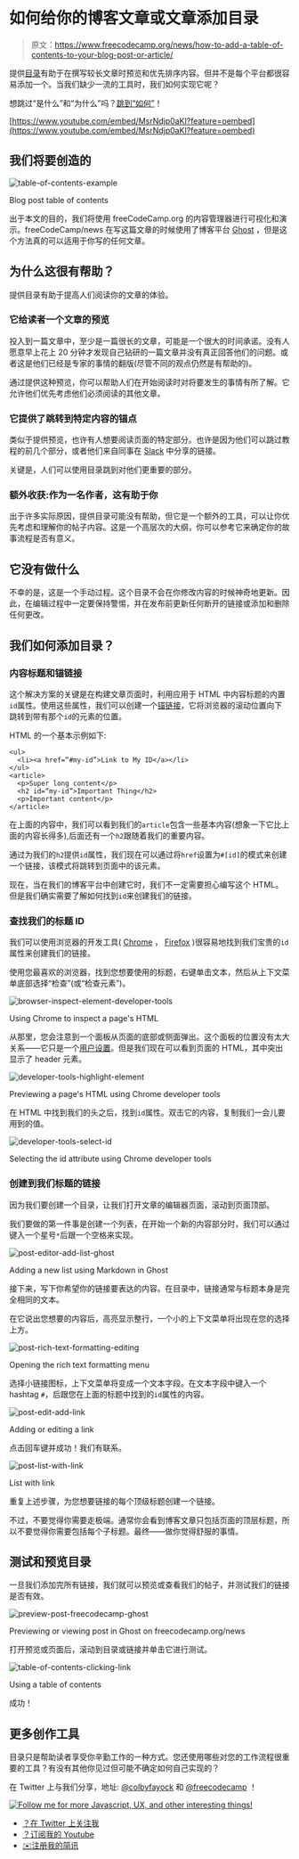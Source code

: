 # 如何给你的博客文章或文章添加目录

> 原文：<https://www.freecodecamp.org/news/how-to-add-a-table-of-contents-to-your-blog-post-or-article/>

提供[目录](https://en.wikipedia.org/wiki/Table_of_contents)有助于在撰写较长文章时预览和优先排序内容。但并不是每个平台都很容易添加一个。当我们缺少一流的工具时，我们如何实现它呢？

想跳过“是什么”和“为什么”吗？[跳到“如何”](#how-can-we-add-a-table-of-contents)！

[https://www.youtube.com/embed/MsrNdjp0aKI?feature=oembed](https://www.youtube.com/embed/MsrNdjp0aKI?feature=oembed)

## 我们将要创造的

![table-of-contents-example](img/533bd8994982cffbabed993af67f403e.png)

Blog post table of contents

出于本文的目的，我们将使用 freeCodeCamp.org 的内容管理器进行可视化和演示。freeCodeCamp/news 在写这篇文章的时候使用了博客平台 [Ghost](https://ghost.org/) ，但是这个方法真的可以适用于你写的任何文章。

## 为什么这很有帮助？

提供目录有助于提高人们阅读你的文章的体验。

### 它给读者一个文章的预览

投入到一篇文章中，至少是一篇很长的文章，可能是一个很大的时间承诺。没有人愿意早上花上 20 分钟才发现自己钻研的一篇文章并没有真正回答他们的问题。或者这是他们已经是专家的事情的翻版(尽管不同的观点仍然是有帮助的)。

通过提供这种预览，你可以帮助人们在开始阅读时对将要发生的事情有所了解。它允许他们优先考虑他们必须阅读的其他文章。

### 它提供了跳转到特定内容的锚点

类似于提供预览，也许有人想要阅读页面的特定部分。也许是因为他们可以跳过教程的前几个部分，或者他们来自同事在 [Slack](https://slack.com/) 中分享的链接。

关键是，人们可以使用目录跳到对他们更重要的部分。

### 额外收获:作为一名作者，这有助于你

出于许多实际原因，提供目录可能没有帮助，但它是一个额外的工具，可以让你优先考虑和理解你的帖子内容。这是一个高层次的大纲，你可以参考它来确定你的故事流程是否有意义。

## 它没有做什么

不幸的是，这是一个手动过程。这个目录不会在你修改内容的时候神奇地更新。因此，在编辑过程中一定要保持警惕，并在发布前更新任何断开的链接或添加和删除任何更改。

## 我们如何添加目录？

### 内容标题和锚链接

这个解决方案的关键是在构建文章页面时，利用应用于 HTML 中内容标题的内置`id`属性。使用这些属性，我们可以创建一个[锚链接](https://www.w3.org/TR/REC-html40/struct/links.html#h-12.2.3)，它将浏览器的滚动位置向下跳转到带有那个`id`的元素的位置。

HTML 的一个基本示例如下:

```
<ul>
  <li><a href=“#my-id”>Link to My ID</a></li>
</ul>
<article>
  <p>Super long content</p>
  <h2 id=“my-id”>Important Thing</h2>
  <p>Important content</p>
</article> 
```

在上面的内容中，我们可以看到我们的`article`包含一些基本内容(想象一下它比上面的内容长得多),后面还有一个`h2`跟随着我们的重要内容。

通过为我们的`h2`提供`id`属性，我们现在可以通过将`href`设置为`#[id]`的模式来创建一个链接，该模式将跳转到页面中的该元素。

现在，当在我们的博客平台中创建它时，我们不一定需要担心编写这个 HTML。但是我们确实需要了解如何找到`id`来创建我们的链接。

### 查找我们的标题 ID

我们可以使用浏览器的开发工具( [Chrome](https://developers.google.com/web/tools/chrome-devtools) ， [Firefox](https://developer.mozilla.org/en-US/docs/Tools) )很容易地找到我们宝贵的`id`属性来创建我们的链接。

使用您最喜欢的浏览器，找到您想要使用的标题，右键单击文本，然后从上下文菜单底部选择“检查”(或“检查元素”)。

![browser-inspect-element-developer-tools](img/f602d1954cac2b99f0b6744ee022bf71.png)

Using Chrome to inspect a page's HTML

从那里，您会注意到一个面板从页面的底部或侧面弹出。这个面板的位置没有太大关系——它只是一个[用户设置](https://developers.google.com/web/tools/chrome-devtools/customize/placement)。但是我们现在可以看到页面的 HTML，其中突出显示了 header 元素。

![developer-tools-highlight-element](img/c93b222ebf94304700bbf6bb6b2b3072.png)

Previewing a page's HTML using Chrome developer tools

在 HTML 中找到我们的头之后，找到`id`属性。双击它的内容，复制我们一会儿要用到的值。

![developer-tools-select-id](img/a720b5d5bcf7e1f2dc0fcd2183f50211.png)

Selecting the id attribute using Chrome developer tools

### 创建到我们标题的链接

因为我们要创建一个目录，让我们打开文章的编辑器页面，滚动到页面顶部。

我们要做的第一件事是创建一个列表，在开始一个新的内容部分时，我们可以通过键入一个星号`*`后跟一个空格来实现。

![post-editor-add-list-ghost](img/b6e21a65e600d8815d5661fc875462c6.png)

Adding a new list using Markdown in Ghost

接下来，写下你希望你的链接要表达的内容。在目录中，链接通常与标题本身是完全相同的文本。

在它说出您想要的内容后，高亮显示整行，一个小的上下文菜单将出现在您的选择上方。

![post-rich-text-formatting-editing](img/0354d9173f8d74f15c1a95c7efda6da5.png)

Opening the rich text formatting menu

选择小链接图标，上下文菜单将变成一个文本字段。在文本字段中键入一个 hashtag `#`，后跟您在上面的标题中找到的`id`属性的内容。

![post-edit-add-link](img/220415d8852761ce05d2985762898823.png)

Adding or editing a link

点击回车键并成功！我们有联系。

![post-list-with-link](img/746998bea7865aa744e68e7d520f2169.png)

List with link

重复上述步骤，为您想要链接的每个顶级标题创建一个链接。

不过，不要觉得你需要走极端。通常你会看到博客文章只包括页面的顶层标题，所以不要觉得你需要包括每个子标题。最终——做你觉得舒服的事情。

## 测试和预览目录

一旦我们添加完所有链接，我们就可以预览或查看我们的帖子，并测试我们的链接是否有效。

![preview-post-freecodecamp-ghost](img/ffbfbbd7926f3e84c88b906558bbead4.png)

Previewing or viewing post in Ghost on freecodecamp.org/news

打开预览或页面后，滚动到目录或链接并单击它进行测试。

![table-of-contents-clicking-link](img/12dd595a67461e5178f45407758f4fe6.png)

Using a table of contents

成功！

## 更多创作工具

目录只是帮助读者享受你辛勤工作的一种方式。您还使用哪些对您的工作流程很重要的工具？有没有其他你见过但可能不确定如何自己实现的？

在 Twitter 上与我们分享，地址: [@colbyfayock](https://twitter.com/colbyfayock) 和 [@freecodecamp](https://twitter.com/freecodecamp) ！

[![Follow me for more Javascript, UX, and other interesting things!](img/1c93a38209f03fa2ee013e5b17071f07.png)](https://twitter.com/colbyfayock)

*   [？在 Twitter 上关注我](https://twitter.com/colbyfayock)
*   [？️订阅我的 Youtube](https://youtube.com/colbyfayock)
*   [✉️注册我的简讯](https://www.colbyfayock.com/newsletter/)